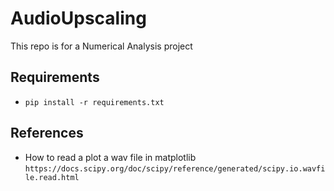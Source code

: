 # AudioUpscaling
This repo is for a Numerical Analysis project

## Requirements
- `pip install -r requirements.txt`

## References
- How to read a plot a wav file in matplotlib `https://docs.scipy.org/doc/scipy/reference/generated/scipy.io.wavfile.read.html`